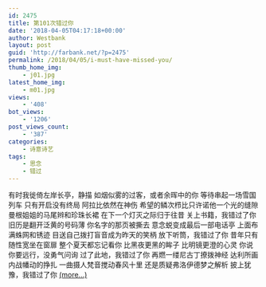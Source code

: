 ```yaml
---
id: 2475
title: 第101次错过你
date: '2018-04-05T04:17:18+00:00'
author: Westbank
layout: post
guid: 'http://farbank.net/?p=2475'
permalink: /2018/04/05/i-must-have-missed-you/
thumb_home_img:
    - j01.jpg
latest_home_img:
    - m01.jpg
views:
    - '408'
bot_views:
    - '1206'
post_views_count:
    - '387'
categories:
    - 诗意诗艺
tags:
    - 思念
    - 错过
---
```


有时我徙倚左岸长亭，静描 如烟似雾的过客，或者余晖中的你 等待串起一场雪国列车 只有开启没有终局 阿拉比依然在神伤 希望的鳞次栉比只许诺他一个光的缝隙 曼根姐姐的马尾辫和珍珠长裙 在下一个灯灭之际归于往昔 关上书籍，我错过了你 旧历是翻开泛黄的号码薄 你名字的那页被撕去 意念蜕变成最后一部电话亭 上面布满蛛网和锈迹 目送自己拨打盲音成为昨天的笑柄 放下听筒，我错过了你 昔年只有随性宽坐在窗扉 整个夏天都忘记看你 比黑夜更黑的眸子 比明镜更澄的心灵 你说你要远行，没勇气问询 过了此地，我错过了你 再燃一缕尼古丁撩拨神经 达利所画内战幡动的挣扎 一曲摄人梵音搅动春风十里 还是质疑弗洛伊德梦之解析 披上犹豫，我错过了你 [<span aria-label="Continue reading 第101次错过你">(more…)</span>](http://farbank.net/2018/04/05/i-must-have-missed-you/#more-2475)